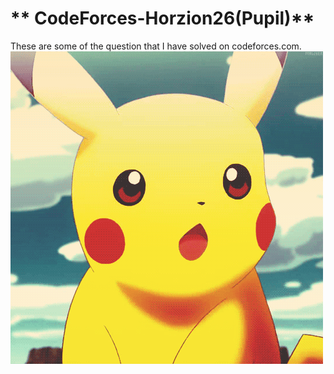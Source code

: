 # ** CodeForces-Horzion26(Pupil)**

These are some of the question that I have solved on codeforces.com.
![using a color picker](3987.gif)
